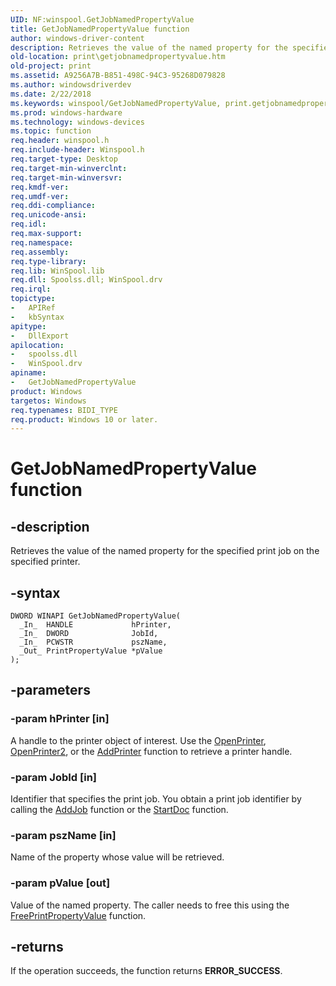```yaml
---
UID: NF:winspool.GetJobNamedPropertyValue
title: GetJobNamedPropertyValue function
author: windows-driver-content
description: Retrieves the value of the named property for the specified print job on the specified printer.
old-location: print\getjobnamedpropertyvalue.htm
old-project: print
ms.assetid: A9256A7B-B851-498C-94C3-95268D079828
ms.author: windowsdriverdev
ms.date: 2/22/2018
ms.keywords: winspool/GetJobNamedPropertyValue, print.getjobnamedpropertyvalue, GetJobNamedPropertyValue function [Print Devices], GetJobNamedPropertyValue
ms.prod: windows-hardware
ms.technology: windows-devices
ms.topic: function
req.header: winspool.h
req.include-header: Winspool.h
req.target-type: Desktop
req.target-min-winverclnt: 
req.target-min-winversvr: 
req.kmdf-ver: 
req.umdf-ver: 
req.ddi-compliance: 
req.unicode-ansi: 
req.idl: 
req.max-support: 
req.namespace: 
req.assembly: 
req.type-library: 
req.lib: WinSpool.lib
req.dll: Spoolss.dll; WinSpool.drv
req.irql: 
topictype:
-	APIRef
-	kbSyntax
apitype:
-	DllExport
apilocation:
-	spoolss.dll
-	WinSpool.drv
apiname:
-	GetJobNamedPropertyValue
product: Windows
targetos: Windows
req.typenames: BIDI_TYPE
req.product: Windows 10 or later.
---
```


# GetJobNamedPropertyValue function


## -description


Retrieves the value of the named property for the specified print job on the specified printer.  



## -syntax


````
DWORD WINAPI GetJobNamedPropertyValue(
  _In_  HANDLE             hPrinter,
  _In_  DWORD              JobId,
  _In_  PCWSTR             pszName,
  _Out_ PrintPropertyValue *pValue
);
````


## -parameters




### -param hPrinter [in]

A handle to the printer object of interest. Use the <a href="https://msdn.microsoft.com/8bbb46a8-2bba-4d15-a2e2-4770b52d2505">OpenPrinter</a>, <a href="https://msdn.microsoft.com/e2370ae4-4475-4ccc-a6f9-3d33d1370054">OpenPrinter2</a>, or the <a href="https://msdn.microsoft.com/ffc4fee8-46c6-47ad-803d-623bf8efdefd">AddPrinter</a> function to retrieve a printer handle. 



### -param JobId [in]

Identifier that specifies the print job. You obtain a print job identifier by calling the <a href="https://msdn.microsoft.com/cfafa874-6022-4bf4-bf3d-096213eb0c98">AddJob</a> function or the <a href="..\printoem\nf-printoem-oemstartdoc.md">StartDoc</a> function. 



### -param pszName [in]

Name of the property whose value will be retrieved.  



### -param pValue [out]

Value of the named property. The caller needs to free this using the <a href="..\winspool\nf-winspool-freeprintpropertyvalue.md">FreePrintPropertyValue</a> function. 



## -returns



If the operation succeeds, the function returns <b>ERROR_SUCCESS</b>.  




